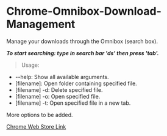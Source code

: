 Chrome-Omnibox-Download-Management
================================== 

Manage your downloads through the Omnibox (search box).

***To start searching: type in search bar 'ds' then press 'tab'.***

> Usage:
* --help: Show all available arguments.
* [filename]: Open folder containing specified file.
* [filename] -d: Delete specified file.
* [filename] -o: Open specified file.
* [filename] -t: Open specified file in a new tab.

More options to be added.

[Chrome Web Store Link](https://chrome.google.com/webstore/detail/search-downloads/obefkpoacckligmdblalmddagdkcncbf)
